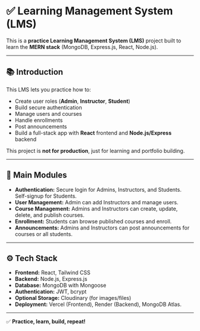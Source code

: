 # ✅ Learning Management System (LMS)

This is a **practice Learning Management System (LMS)** project built to learn the **MERN stack** (MongoDB, Express.js, React, Node.js).

---

## 📚 Introduction

This LMS lets you practice how to:

- Create user roles (**Admin**, **Instructor**, **Student**)
- Build secure authentication
- Manage users and courses
- Handle enrollments
- Post announcements
- Build a full-stack app with **React** frontend and **Node.js/Express** backend

This project is **not for production**, just for learning and portfolio building.

---

## 🧩 Main Modules

- **Authentication:** Secure login for Admins, Instructors, and Students. Self-signup for Students.
- **User Management:** Admin can add Instructors and manage users.
- **Course Management:** Admins and Instructors can create, update, delete, and publish courses.
- **Enrollment:** Students can browse published courses and enroll.
- **Announcements:** Admins and Instructors can post announcements for courses or all students.

---

## ⚙️ Tech Stack

- **Frontend:** React, Tailwind CSS
- **Backend:** Node.js, Express.js
- **Database:** MongoDB with Mongoose
- **Authentication:** JWT, bcrypt
- **Optional Storage:** Cloudinary (for images/files)
- **Deployment:** Vercel (Frontend), Render (Backend), MongoDB Atlas.

---

✅ **Practice, learn, build, repeat!**
